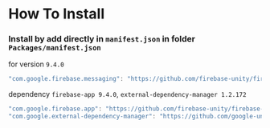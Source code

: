 # How To Install

### Install by add directly in `manifest.json` in folder `Packages/manifest.json`


for version `9.4.0`
```csharp
"com.google.firebase.messaging": "https://github.com/firebase-unity/firebase-messaging.git#9.4.0",
```


dependency `firebase-app 9.4.0`, `external-dependency-manager 1.2.172`
```csharp
"com.google.firebase.app": "https://github.com/firebase-unity/firebase-app.git#9.4.0",
"com.google.external-dependency-manager": "https://github.com/google-unity/external-dependency-manager.git#1.2.172",
```